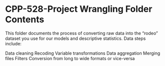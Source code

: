 # CPP-528-Project Wrangling Folder Contents

This folder documents the process of converting raw data into the “rodeo” dataset you use for our models and descriptive statistics. Data steps include:

Data cleaning
Recoding
Variable transformations
Data aggregation
Merging files
Filters
Conversion from long to wide formats or vice-versa

